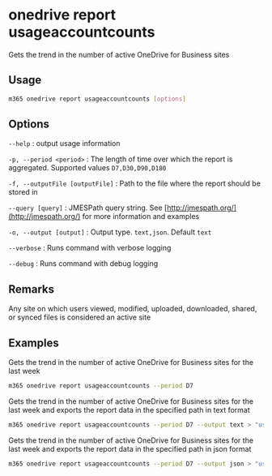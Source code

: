 # onedrive report usageaccountcounts

Gets the trend in the number of active OneDrive for Business sites

## Usage

```sh
m365 onedrive report usageaccountcounts [options]
```

## Options

`--help`
: output usage information

`-p, --period <period>`
: The length of time over which the report is aggregated. Supported values `D7,D30,D90,D180`

`-f, --outputFile [outputFile]`
: Path to the file where the report should be stored in

`--query [query]`
: JMESPath query string. See [http://jmespath.org/](http://jmespath.org/) for more information and examples

`-o, --output [output]`
: Output type. `text,json`. Default `text`

`--verbose`
: Runs command with verbose logging

`--debug`
: Runs command with debug logging

## Remarks

Any site on which users viewed, modified, uploaded, downloaded, shared, or synced files is considered an active site

## Examples

Gets the trend in the number of active OneDrive for Business sites for the last week

```sh
m365 onedrive report usageaccountcounts --period D7
```

Gets the trend in the number of active OneDrive for Business sites for the last week and exports the report data in the specified path in text format

```sh
m365 onedrive report usageaccountcounts --period D7 --output text > "usageaccountcounts.txt"
```

Gets the trend in the number of active OneDrive for Business sites for the last week and exports the report data in the specified path in json format

```sh
m365 onedrive report usageaccountcounts --period D7 --output json > "usageaccountcounts.json"
```
